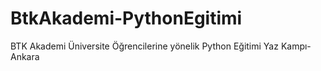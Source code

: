 # BtkAkademi-PythonEgitimi
BTK Akademi Üniversite Öğrencilerine yönelik Python Eğitimi Yaz Kampı-Ankara
